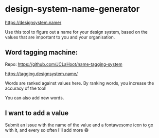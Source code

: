 # design-system-name-generator 
https://designsystem.name/

Use this tool to figure out a name for your design system, based on the values that are important to you and your organisation.

## Word tagging machine:
Repo: https://github.com/JCLaHoot/name-tagging-system

https://tagging.designsystem.name/

Words are ranked against values here. By ranking words, you increase the accuracy of the tool!

You can also add new words.

## I want to add a value
Submit an issue with the name of the value and a fontawesome icon to go with it, and every so often I'll add more 😄
